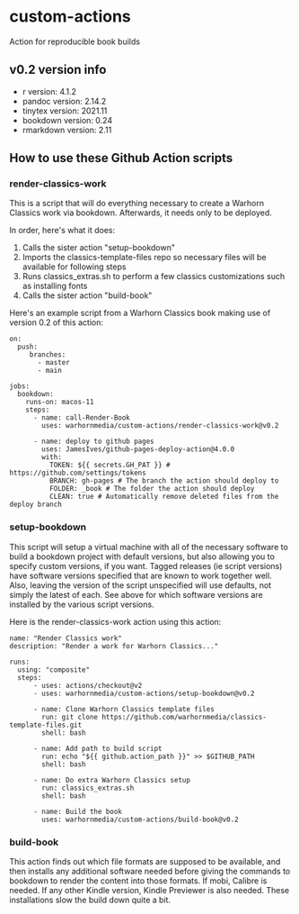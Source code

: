 # custom-actions
Action for reproducible book builds

## v0.2 version info

- r version: 4.1.2
- pandoc version: 2.14.2
- tinytex version: 2021.11
- bookdown version: 0.24
- rmarkdown version: 2.11

## How to use these Github Action scripts

### render-classics-work

This is a script that will do everything necessary to create a Warhorn Classics work via bookdown. Afterwards, it needs only to be deployed. 

In order, here's what it does:

1. Calls the sister action "setup-bookdown"
2. Imports the classics-template-files repo so necessary files will be available for following steps
3. Runs classics_extras.sh to perform a few classics customizations such as installing fonts
4. Calls the sister action "build-book"

Here's an example script from a Warhorn Classics book making use of version 0.2 of this action:

```
on:
  push:
     branches:
       - master
       - main

jobs:
  bookdown:
    runs-on: macos-11
    steps:
      - name: call-Render-Book
        uses: warhornmedia/custom-actions/render-classics-work@v0.2

      - name: deploy to github pages
        uses: JamesIves/github-pages-deploy-action@4.0.0
        with:
          TOKEN: ${{ secrets.GH_PAT }} # https://github.com/settings/tokens
          BRANCH: gh-pages # The branch the action should deploy to
          FOLDER: _book # The folder the action should deploy
          CLEAN: true # Automatically remove deleted files from the deploy branch
```

### setup-bookdown

This script will setup a virtual machine with all of the necessary software to build a bookdown project with default versions, but also allowing you to specify custom versions, if you want. Tagged releases (ie script versions) have software versions specified that are known to work together well. Also, leaving the version of the script unspecified will use defaults, not simply the latest of each. See above for which software versions are installed by the various script versions. 

Here is the render-classics-work action using this action:

```
name: "Render Classics work"
description: "Render a work for Warhorn Classics..."

runs: 
  using: "composite"
  steps:
      - uses: actions/checkout@v2
      - uses: warhornmedia/custom-actions/setup-bookdown@v0.2

      - name: Clone Warhorn Classics template files
        run: git clone https://github.com/warhornmedia/classics-template-files.git
        shell: bash

      - name: Add path to build script
        run: echo "${{ github.action_path }}" >> $GITHUB_PATH
        shell: bash
        
      - name: Do extra Warhorn Classics setup
        run: classics_extras.sh
        shell: bash

      - name: Build the book
        uses: warhornmedia/custom-actions/build-book@v0.2
```

### build-book

This action finds out which file formats are supposed to be available, and then installs any additional software needed before giving the commands to bookdown to render the content into those formats. If mobi, Calibre is needed. If any other Kindle version, Kindle Previewer is also needed. These installations slow the build down quite a bit. 
